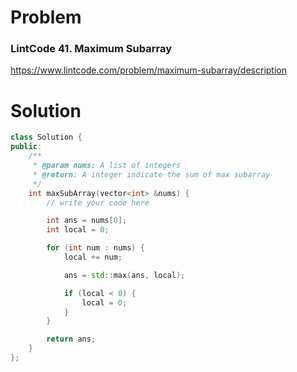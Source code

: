 
# Problem
### LintCode 41. Maximum Subarray
https://www.lintcode.com/problem/maximum-subarray/description

# Solution
```c++
class Solution {
public:
    /**
     * @param nums: A list of integers
     * @return: A integer indicate the sum of max subarray
     */
    int maxSubArray(vector<int> &nums) {
        // write your code here

        int ans = nums[0];
        int local = 0;

        for (int num : nums) {
            local += num;

            ans = std::max(ans, local);

            if (local < 0) {
                local = 0;
            }
        }

        return ans;
    }
};
```